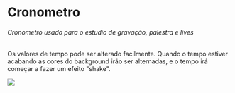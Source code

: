 # Cronometro
###### Cronometro usado para o estudio de gravação, palestra e lives

Os valores de tempo pode ser alterado facilmente.
Quando o tempo estiver acabando as cores do background
irão ser alternadas, e o tempo irá começar a fazer um efeito
"shake".

![](/imagens/cronometro.png)
